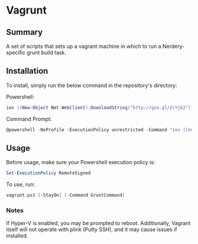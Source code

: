 Vagrunt
=======

## Summary

A set of scripts that sets up a vagrant machine in which to run a Nerdery-specific grunt build task.

## Installation

To install, simply run the below command in the repository's directory:

Powershell:

```powershell
iex ((New-Object Net.WebClient).DownloadString("http://goo.gl/ZcYjb2"))
```

Command Prompt:

```powershell
@powershell -NoProfile -ExecutionPolicy unrestricted -Command "iex ((new-object net.webclient).DownloadString('http://goo.gl/ZcYjb2'))"
```

## Usage

Before usage, make sure your Powershell execution policy is:

```powershell
Set-ExecutionPolicy RemoteSigned
```

To use, run:

```powershell
vagrunt.ps1 [-StayOn] [-Command GruntCommand]
```

### Notes

If Hyper-V is enabled, you may be prompted to reboot.  Additionally, Vagrant itself will not operate with plink (Putty SSH), and it may cause issues if installed.
